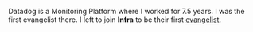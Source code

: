 Datadog is a Monitoring Platform where I worked for 7.5 years. I was the first evangelist there. I left to join **Infra** to be their first [evangelist](evangelist.md).